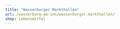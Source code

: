 ```yaml
---
title: "Wasserburger Markthallen"
url: /wasserburg-am-inn/wasserburger-markthallen/
shop: Lebensmittel
---
```

